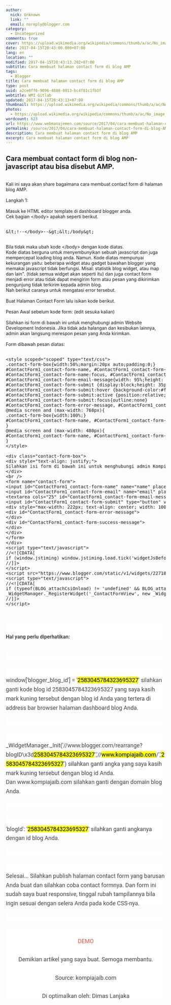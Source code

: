 ```yaml
---
author:
  nick: Unknown
  link: ""
  email: noreply@blogger.com
category:
  - Uncategorized
comments: true
cover: https://upload.wikimedia.org/wikipedia/commons/thumb/a/ac/No_image_available.svg/2048px-No_image_available.svg.png
date: 2017-04-15T20:43:00.000+07:00
lang: en
location: ""
modified: 2017-04-15T20:43:13.202+07:00
subtitle: Cara membuat halaman contact form di blog AMP
tags:
  - Blogger
title: Cara membuat halaman contact form di blog AMP
type: post
uuid: a2ce0ff6-9096-4888-8013-bc4f81c1fb3f
webtitle: WMI Gitlab
updated: 2017-04-15T20:43:13+07:00
thumbnail: https://upload.wikimedia.org/wikipedia/commons/thumb/a/ac/No_image_available.svg/2048px-No_image_available.svg.png
photos:
  - https://upload.wikimedia.org/wikipedia/commons/thumb/a/ac/No_image_available.svg/2048px-No_image_available.svg.png
wordcount: 623
url: https://www.webmanajemen.com/source/2017/04/cara-membuat-halaman-contact-form-di-blog-AMP.html
permalink: /source/2017/04/cara-membuat-halaman-contact-form-di-blog-AMP.html
description: Cara membuat halaman contact form di blog AMP
excerpt: Cara membuat halaman contact form di blog AMP
---
```


<h2>Cara membuat contact form di blog non-javascript atau bisa disebut AMP.</h2><div><br></div><div>Kali ini saya akan share bagaimana cara membuat contact form di halaman blog AMP.</div><div><br></div><div>Langkah 1:&nbsp;</div><br>Masuk ke HTML editor template di dashboard blogger anda.<br>Cek bagian &lt;/body&gt; apakah seperti berikut.<br><br><pre class="notranslate">&amp;lt;!--&lt;/body&gt;--&amp;gt;&amp;lt;/body&amp;gt;</pre><div><br></div><div>Bila tidak maka ubah kode &lt;/body&gt; dengan kode diatas.</div><div>Kode diatas berguna untuk menyembunyikan sebuah javascript dan juga mempercepat loading blog anda. Namun. Kode diatas mempunyai kekurangan yaitu: beberapa widget atau gadget bawahan blogger yang memakai javascript tidak berfungsi. Misal: statistik blog widget, atau map dan lain". (tidak semua widget akan seperti itu) dan juga contact form menjadi error atau tidak dapat mengirim form atau pesan yang dikirimkan pengunjung tidak terkirim kepada admin blog.</div><div>Nah berikut caranya untuk mengatasi error tersebut.</div><div><br></div>Buat Halaman Contact Form lalu isikan kode berikut.<br><br>Pesan Awal sebelum kode form: (edit sesuka kalian)<br><br>Silahkan isi form di bawah ini untuk menghubungi admin Website Development Indonesia. Jika tidak ada halangan dan kesibukan lainnya, admin akan langsung merespon pesan yang Anda kirimkan.<br><br>Form dibawah pesan diatas:<br><br><pre class="notranslate">&lt;style scoped="scoped" type="text/css"&gt;<br>.contact-form-box{width:50%;margin:20px auto;padding:0;}<br>#ContactForm1_contact-form-name, #ContactForm1_contact-form-email{width: 70%;height:auto;margin: 5px auto 15px;padding: 10px;background: #ebebeb;border: 1px solid #ccc;color:#777;border-radius:3px;box-shadow: 0px 4px 0px 0px #c7c5c7;}<br>#ContactForm1_contact-form-name:focus, #ContactForm1_contact-form-email:focus, #ContactForm1_contact-form-email-message:focus{background: #fffff7;outline:none}<br>#ContactForm1_contact-form-email-message{width: 95%;height: 100px;margin: 5px auto;padding: 10px;background: #ebebeb;border: 1px solid #ccc;color:#777;font-family:Arial, sans-serif;border-radius:3px;box-shadow: 0px 4px 0px 0px #c7c5c7;}<br>#ContactForm1_contact-form-submit {display:block;height: 35px;float: left;color: #FFF;padding: 0 20px;margin: 10px 0 5px 0;cursor: pointer;background-color:#f4836a;box-shadow: 0px 4px 0px 0px #c75b45;border:1px solid #eb7d67;border-radius:3px;text-shadow:0px 1px 0px #de5135;}<br>#ContactForm1_contact-form-submit:hover {background-color:#f5785f;}<br>#ContactForm1_contact-form-submit:active {position:relative;top:2px;box-shadow: 0px 2px 0px 0px #c75b45;}<br>#ContactForm1_contact-form-submit:focus{outline:none}<br>#ContactForm1_contact-form-error-message, #ContactForm1_contact-form-success-message{width: 100%;margin-top:35px;text-align:left}<br>@media screen and (max-width: 768px){<br>.contact-form-box{width:100%;}<br>#ContactForm1_contact-form-name, #ContactForm1_contact-form-email,#ContactForm1_contact-form-email-message{width: 96%;}<br>}<br>@media screen and (max-width: 480px){<br>#ContactForm1_contact-form-name, #ContactForm1_contact-form-email,#ContactForm1_contact-form-email-message{width: 94%;}<br>}<br>&lt;/style&gt;<br><br>&lt;div class="contact-form-box"&gt;<br>&lt;div style="text-align: justify;"&gt;<br>Silahkan isi form di bawah ini untuk menghubungi admin Kompi Ajaib. Jika tidak ada halangan dan kesibukan lainnya, admin akan langsung merespon pesan yang Anda kirimkan.<br>&lt;/div&gt;<br>&lt;br /&gt;<br>&lt;form name="contact-form"&gt;<br>&lt;input id="ContactForm1_contact-form-name" name="name" placeholder="Name" size="30" type="text" value="" /&gt;&lt;br /&gt;<br>&lt;input id="ContactForm1_contact-form-email" name="email" placeholder="Email" size="30" type="text" value="" /&gt;&lt;br /&gt;<br>&lt;textarea cols="25" id="ContactForm1_contact-form-email-message" name="email-message" placeholder="Message" rows="5"&gt;&lt;/textarea&gt;&lt;br /&gt;<br>&lt;input id="ContactForm1_contact-form-submit" type="button" value="Kirim" /&gt;&lt;br /&gt;<br>&lt;div style="max-width: 222px; text-align: center; width: 100%;"&gt;<br>&lt;div id="ContactForm1_contact-form-error-message"&gt;<br>&lt;/div&gt;<br>&lt;div id="ContactForm1_contact-form-success-message"&gt;<br>&lt;/div&gt;<br>&lt;/div&gt;<br>&lt;/form&gt;<br>&lt;/div&gt;<br>&lt;script type="text/javascript"&gt;<br>//&lt;![CDATA[<br>if (window.jstiming) window.jstiming.load.tick('widgetJsBefore');<br>//]]&gt;<br>&lt;/script&gt;<br>&lt;script src="https://www.blogger.com/static/v1/widgets/2271878333-widgets.js" type="text/javascript"&gt;&lt;/script&gt;<br>&lt;script type="text/javascript"&gt;<br>//&lt;![CDATA[<br>if (typeof(BLOG_attachCsiOnload) != 'undefined' &amp;&amp; BLOG_attachCsiOnload != null) { window['blogger_templates_experiment_id'] = "templatesV1";window['blogger_blog_id'] = '2583045784323695327';BLOG_attachCsiOnload(''); }_WidgetManager._Init('//www.blogger.com/rearrange?blogID\x3d2583045784323695327','//www.kompiajaib.com/','2583045784323695327');<br>_WidgetManager._RegisterWidget('_ContactFormView', new _WidgetInfo('ContactForm1', 'footer1', null, document.getElementById('ContactForm1'), {'contactFormMessageSendingMsg': 'Sending...', 'contactFormMessageSentMsg': 'Your message has been sent.', 'contactFormMessageNotSentMsg': 'Message could not be sent. Please try again later.', 'contactFormInvalidEmailMsg': 'A valid email address is required.', 'contactFormEmptyMessageMsg': 'Message field cannot be empty.', 'title': 'Contact Form', 'blogId': '2583045784323695327', 'contactFormNameMsg': 'Name', 'contactFormEmailMsg': 'Email', 'contactFormMessageMsg': 'Message', 'contactFormSendMsg': 'Send', 'submitUrl': 'https://www.blogger.com/contact-form.do'}, 'displayModeFull'));<br>//]]&gt;<br>&lt;/script&gt;<br></pre><pre class="notranslate"></pre><pre class="notranslate"><h3 style="background-color: white; color: #444444; font-family: Roboto, Arial, sans-serif; font-size: 18px; line-height: 28.7999992370605px; text-align: justify; white-space: normal;"><br><span style="font-size: medium;">Hal yang perlu diperhatikan:</span></h3><br><div style="background-color: white; color: #444444; font-family: Roboto, Arial, sans-serif; font-size: 18px; line-height: 28.7999992370605px; text-align: justify; white-space: normal;"><br></div><br><div style="background-color: white; color: #444444; font-family: Roboto, Arial, sans-serif; font-size: 18px; line-height: 28.7999992370605px; white-space: normal;"><br><span class="kode">window['blogger_blog_id'] = '<mark>2583045784323695327</mark>'</span>&nbsp;silahkan ganti kode blog id&nbsp;<span class="kode">2583045784323695327</span>&nbsp;yang saya kasih mark kuning tersebut dengan blog id Anda yang tertera di address bar browser halaman dashboard blog Anda.</div><br><div style="background-color: white; color: #444444; font-family: Roboto, Arial, sans-serif; font-size: 18px; line-height: 28.7999992370605px; white-space: normal;"><br></div><br><div style="background-color: white; color: #444444; font-family: Roboto, Arial, sans-serif; font-size: 18px; line-height: 28.7999992370605px; white-space: normal;"><br><span class="kode">_WidgetManager._Init('//www.blogger.com/rearrange?blogID\x3d<mark>2583045784323695327</mark>','//<mark>www.kompiajaib.com</mark>/','<mark>2583045784323695327</mark>')</span>&nbsp;silahkan ganti angka yang saya kasih mark kuning tersebut dengan blog id Anda. Dan&nbsp;<span class="kode">www.kompiajaib.com</span>&nbsp;silahkan ganti dengan domain blog Anda.</div><br><div style="background-color: white; color: #444444; font-family: Roboto, Arial, sans-serif; font-size: 18px; line-height: 28.7999992370605px; text-align: justify; white-space: normal;"><br></div><br><div style="background-color: white; color: #444444; font-family: Roboto, Arial, sans-serif; font-size: 18px; line-height: 28.7999992370605px; white-space: normal;"><br><span class="kode">'blogId': '<mark>2583045784323695327</mark>'</span>&nbsp;silahkan ganti angkanya dengan id blog Anda.</div><br><div style="background-color: white; color: #444444; font-family: Roboto, Arial, sans-serif; font-size: 18px; line-height: 28.7999992370605px; text-align: justify; white-space: normal;"><br></div><br><div style="background-color: white; color: #444444; font-family: Roboto, Arial, sans-serif; font-size: 18px; line-height: 28.7999992370605px; white-space: normal;"><br>Selesai... Silahkan publish halaman contact form yang barusan Anda buat dan silahkan coba contact formnya. Dan form ini sudah saya buat responsive, tinggal rubah tampilannya bila ingin sesuai dengan selera Anda pada kode CSS-nya.</div><br><div style="background-color: white; color: #444444; font-family: Roboto, Arial, sans-serif; font-size: 18px; line-height: 28.7999992370605px; text-align: justify; white-space: normal;"><br></div><br><div style="background-color: white; color: #444444; font-family: Roboto, Arial, sans-serif; font-size: 18px; line-height: 28.7999992370605px; text-align: center; white-space: normal;"><br><span style="-webkit-transition: all 0.4s ease-in-out; color: #e8554e; font-size: large; text-decoration: none; transition: all 0.4s ease-in-out;"><a href="http://www.kompiajaib.com/p/contact-us.html" style="-webkit-transition: all 0.4s ease-in-out; color: #e8554e; text-decoration: none; transition: all 0.4s ease-in-out;" target="_blank" title="Demo Contact Form Blogger" rel="noopener noreferer nofollow">DEMO</a></span><br><br>Demikian artikel yang saya buat. Semoga membantu.<br><br>Source: kompiajaib.com<br><br>Di optimalkan oleh: Dimas Lanjaka</div><br></pre>